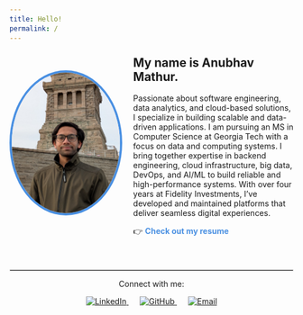 ```yaml
---
title: Hello!
permalink: /
---
```


<div style="display: flex; align-items: center; margin-top: -20px;">
  <img src="/assets/img/PXL_20241219_193316216~2.jpg" alt="Anubhav Mathur" style="width: 250px; height: 250px; border-radius: 50%; object-fit: cover; margin-right: 20px; border: 4px solid #4a90e2;">
  <div>
    <h2>My name is Anubhav Mathur.</h2>
    <p>Passionate about software engineering, data analytics, and cloud-based solutions, I specialize in building scalable and data-driven applications. I am pursuing an MS in Computer Science at Georgia Tech with a focus on data and computing systems. I bring together expertise in backend engineering, cloud infrastructure, big data, DevOps, and AI/ML to build reliable and high-performance systems. With over four years at Fidelity Investments, I’ve developed and maintained platforms that deliver seamless digital experiences.</p>
    <p>
      👉 <a href="/assets/resume.pdf" target="_blank" style="text-decoration: none; color: #4a90e2; font-weight: bold;">Check out my resume</a>
    </p>
  </div>
</div>

<footer style="margin-top: 40px; text-align: center;">
  <hr style="border: 1px solid #ddd;">
  <p>Connect with me:</p>
  <div style="margin-top: 10px;">
    <a href="https://www.linkedin.com/in/anubhav-mathur" target="_blank" style="margin: 0 10px;">
      <img src="https://cdn.jsdelivr.net/gh/simple-icons/simple-icons/icons/linkedin.svg" alt="LinkedIn" width="30" height="30">
    </a>
    <a href="https://github.com/anubhav-mathur" target="_blank" style="margin: 0 10px;">
      <img src="https://cdn.jsdelivr.net/gh/simple-icons/simple-icons/icons/github.svg" alt="GitHub" width="30" height="30">
    </a>
    <a href="mailto:your-email@example.com" style="margin: 0 10px;">
      <img src="https://cdn.jsdelivr.net/gh/simple-icons/simple-icons/icons/gmail.svg" alt="Email" width="30" height="30">
    </a>
  </div>
</footer>
